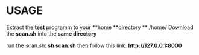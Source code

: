 # USAGE
Extract the **test** programm to your **home **directory ** /home/<username> 
Download the **scan.sh** into the **same directory**

run  the scan.sh: **sh scan.sh**
then follow this link: **http://127.0.0.1:8000**
